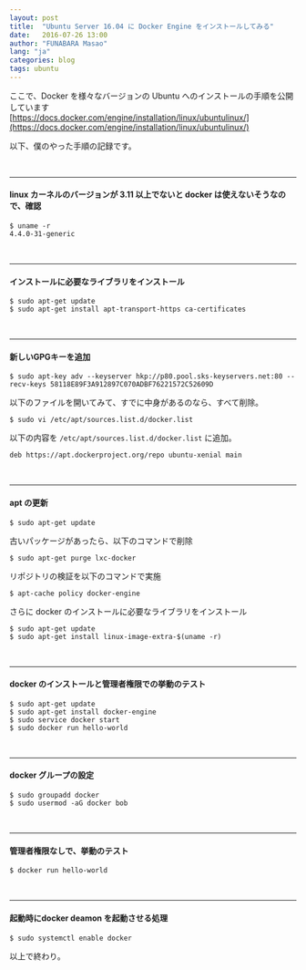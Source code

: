 ```yaml
---
layout: post
title:  "Ubuntu Server 16.04 に Docker Engine をインストールしてみる"
date:   2016-07-26 13:00
author: "FUNABARA Masao"
lang: "ja"
categories: blog
tags: ubuntu
---
```


ここで、Docker を様々なバージョンの Ubuntu へのインストールの手順を公開しています  
[https://docs.docker.com/engine/installation/linux/ubuntulinux/](https://docs.docker.com/engine/installation/linux/ubuntulinux/)

以下、僕のやった手順の記録です。

<br>
<hr>

#### linux カーネルのバージョンが 3.11 以上でないと docker は使えないそうなので、確認

~~~:shell
$ uname -r
4.4.0-31-generic
~~~

<br>
<hr>

#### インストールに必要なライブラリをインストール

~~~:shell
$ sudo apt-get update
$ sudo apt-get install apt-transport-https ca-certificates
~~~

<br>
<hr>

#### 新しいGPGキーを追加

~~~:shell
$ sudo apt-key adv --keyserver hkp://p80.pool.sks-keyservers.net:80 --recv-keys 58118E89F3A912897C070ADBF76221572C52609D
~~~

以下のファイルを開いてみて、すでに中身があるのなら、すべて削除。

~~~:shell
$ sudo vi /etc/apt/sources.list.d/docker.list
~~~

以下の内容を `/etc/apt/sources.list.d/docker.list` に追加。

~~~:text
deb https://apt.dockerproject.org/repo ubuntu-xenial main
~~~

<br>
<hr>

#### apt の更新

~~~:shell
$ sudo apt-get update
~~~

古いパッケージがあったら、以下のコマンドで削除

~~~:shell
$ sudo apt-get purge lxc-docker
~~~

リポジトリの検証を以下のコマンドで実施

~~~:shell
$ apt-cache policy docker-engine
~~~

さらに docker のインストールに必要なライブラリをインストール

~~~:shell
$ sudo apt-get update
$ sudo apt-get install linux-image-extra-$(uname -r)
~~~

<br>
<hr>

#### docker のインストールと管理者権限での挙動のテスト

~~~:shell
$ sudo apt-get update
$ sudo apt-get install docker-engine
$ sudo service docker start
$ sudo docker run hello-world
~~~

<br>
<hr>

#### docker グループの設定

~~~:shell
$ sudo groupadd docker
$ sudo usermod -aG docker bob
~~~

<br>
<hr>

#### 管理者権限なしで、挙動のテスト

~~~:shell
$ docker run hello-world
~~~

<br>
<hr>

#### 起動時にdocker deamon を起動させる処理

~~~:shell
$ sudo systemctl enable docker
~~~

以上で終わり。
